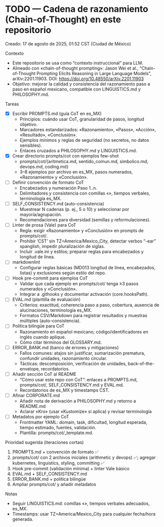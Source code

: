 # TODO — Cadena de razonamiento (Chain-of-Thought) en este repositorio

Creado: 17 de agosto de 2025, 01:52 CST (Ciudad de México)

Contexto
- Este repositorio se usa como “contexto instruccional” para LLM.
- Alineado con «chain-of-thought prompting»: Jason Wei et al., “Chain-of-Thought Prompting Elicits Reasoning in Large Language Models”, arXiv:2201.11903. DOI: https://doi.org/10.48550/arXiv.2201.11903
- Objetivo: mejorar la calidad y consistencia del razonamiento paso a paso en español mexicano, compatible con LINGUISTICS.md y PHILOSOPHY.md.

Tareas
- [x] Escribir PROMPTS.md (guía CoT en es_MX)
  - Principios: cuándo usar CoT, granularidad de pasos, longitud objetivo.
  - Marcadores estandarizados: «Razonamiento», «Pasos», «Acción», «Resultado», «Conclusión».
  - Ejemplos mínimos y reglas de seguridad (no secretos, no datos sensibles).
  - Enlaces cruzados a PHILOSOPHY.md y LINGUISTICS.md.
- [x] Crear directorio prompts/cot con ejemplos few-shot
  - prompts/cot/{aritmetica.md, sentido_comun.md, simbolico.md, devops.md, coding.md}
  - 3–8 ejemplos por archivo en es_MX, pasos numerados, «Razonamiento» y «Conclusión».
- [ ] Definir convención de formato CoT
  - Encabezados y numeración Paso 1..n.
  - Delimitadores y consistencia con comillas «», tiempos verbales, terminología es_MX.
- [ ] SELF_CONSISTENCY.md (auto-consistencia)
  - Muestrear N cadenas (p. ej., 5 o 10) y seleccionar por mayoría/agrupación.
  - Recomendaciones para diversidad (semillas y reformulaciones).
- [ ] Linter de prosa (Vale) para CoT
  - Regla: exigir «Razonamiento» y «Conclusión» en prompts de prompts/cot/.
  - Prohibir ‘CST’ sin TZ=America/Mexico_City, detectar verbos “-ear” spanglish, impedir pluralización de siglas.
  - Incluir .vale.ini y estilos; preparar reglas para encabezados y longitud de línea.
- [ ] markdownlint
  - Configurar reglas básicas (MD013 longitud de línea, encabezados, listas) y exclusiones según estilo del repo.
- [ ] Hook pre-commit para ejemplos CoT
  - Validar que cada ejemplo en prompts/cot/ tenga ≥3 pasos numerados y «Conclusión».
  - Integrar a .githooks y documentar activación (core.hooksPath).
- [ ] EVAL.md (plantilla de evaluación)
  - Criterios: exactitud, coherencia paso a paso, cobertura, ausencia de alucinaciones, terminología es_MX.
  - Formatos CSV/Markdown para registrar resultados y muestras múltiples (auto-consistencia).
- [ ] Política bilingüe para CoT
  - Razonamiento en español mexicano; código/identificadores en inglés cuando aplique.
  - Cómo citar términos del GLOSSARY.md.
- [ ] ERROR_BANK.md (banco de errores y mitigaciones)
  - Fallos comunes: atajos sin justificar, sumarización prematura, confundir unidades, razonamiento circular.
  - Tácticas: descomposición, verificación de unidades, back-of-the-envelope, recordatorios.
- [ ] Añadir sección CoT al README
  - “Cómo usar este repo con CoT”: enlaces a PROMPTS.md, prompts/cot/, SELF_CONSISTENCY.md y EVAL.md.
  - Recordatorios de es_MX y timestamps CST.
- [ ] Afinar CORPORATE.md
  - Añadir nota de derivación a PHILOSOPHY.md y retorno a README.md
  - Aclarar «Kro» (usar «Kustomize» si aplica) y revisar terminología
- [ ] Metadatos por ejemplo CoT
  - Frontmatter YAML: domain, task, dificultad, longitud esperada, tiempo estimado, fuentes, validación.
  - Plantilla: prompts/cot/_template.md.

Prioridad sugerida (iteraciones cortas)
1) PROMPTS.md + convención de formato ✅
2) prompts/cot/ con 2 archivos iniciales (arithmetic y devops) ✅; agregar kubernetes, linguistics, styling, committing ✅
3) Hook pre-commit (validación mínima) + linter Vale básico
4) EVAL.md + SELF_CONSISTENCY.md
5) ERROR_BANK.md + política bilingüe
6) Ampliar prompts/cot/ y añadir metadatos

Notas
- Seguir LINGUISTICS.md: comillas «», tiempos verbales adecuados, es_MX.
- Timestamps: usar TZ=America/Mexico_City para cualquier fecha/hora generada.

